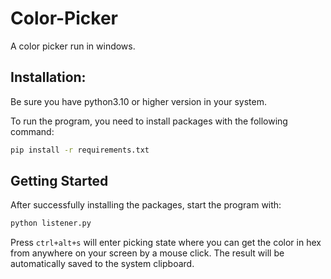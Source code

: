 # Color-Picker
A color picker run in windows. 

## Installation:
Be sure you have python3.10 or higher version in your system.

To run the program, you need to install packages with the following command:

```sh
pip install -r requirements.txt
```




## Getting Started

After successfully installing the packages, start the program with:

```sh
python listener.py
```

Press `ctrl+alt+s` will enter picking state where you can get the color in hex from anywhere on your screen by a mouse click. The result will be automatically saved to the system clipboard.
